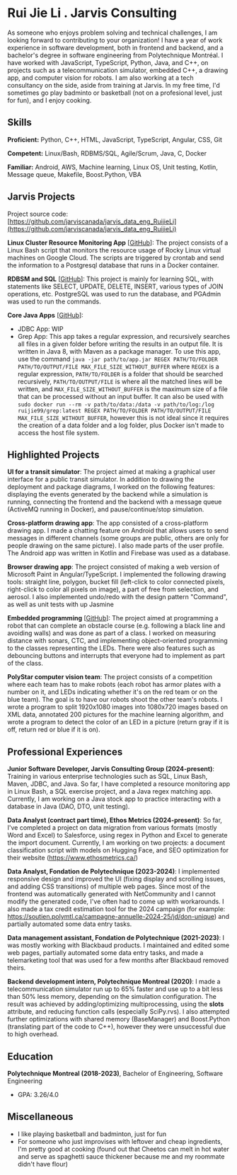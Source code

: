 # Rui Jie Li . Jarvis Consulting

 As someone who enjoys problem solving and technical challenges, I am looking forward to contributing to your organization! I have a year of work experience in software development, both in frontend and backend, and a bachelor's degree in software engineering from Polytechnique Montréal. I have worked with JavaScript, TypeScript, Python, Java, and C++, on projects such as a telecommunication simulator, embedded C++, a drawing app, and computer vision for robots. I am also working at a tech consultancy on the side, aside from training at Jarvis. In my free time, I'd sometimes go play badminto or basketball (not on a profesional level, just for fun), and I enjoy cooking.

## Skills

**Proficient:** Python, C++, HTML, JavaScript, TypeScript, Angular, CSS, Git

**Competent:** Linux/Bash, RDBMS/SQL, Agile/Scrum, Java, C, Docker

**Familiar:** Android, AWS, Machine learning, Linux OS, Unit testing, Kotlin, Message queue, Makefile, Boost.Python, VBA

## Jarvis Projects

Project source code: [https://github.com/jarviscanada/jarvis_data_eng_RuijieLi](https://github.com/jarviscanada/jarvis_data_eng_RuijieLi)


**Linux Cluster Resource Monitoring App** [[GitHub](https://github.com/jarviscanada/jarvis_data_eng_RuijieLi/tree/master/linux_sql)]: The project consists of a Linux Bash script that monitors the resource usage of Rocky Linux virtual machines on Google Cloud. The scripts are triggered by crontab and send the information to a Postgresql database that runs in a Docker container.

**RDBSM and SQL** [[GitHub](https://github.com/jarviscanada/jarvis_data_eng_RuijieLi/tree/master/sql)]: This project is mainly for learning SQL, with statements like SELECT, UPDATE, DELETE, INSERT, various types of JOIN operations, etc. PostgreSQL was used to run the database, and PGAdmin was used to run the commands.

**Core Java Apps** [[GitHub](https://github.com/jarviscanada/jarvis_data_eng_RuijieLi/tree/master/core_java)]:
      
  - JDBC App: WIP
  - Grep App: This app takes a regular expression, and recursively searches all files in a given folder before writing the results in an output file. It is written in Java 8, with Maven as a package manager. To use this app, use the command `java -jar path/to/app.jar REGEX PATH/TO/FOLDER PATH/TO/OUTPUT/FILE MAX_FILE_SIZE_WITHOUT_BUFFER` where `REGEX` is a regular expression, `PATH/TO/FOLDER` is a folder that should be searched recursively, `PATH/TO/OUTPUT/FILE` is where all the matched lines will be written, and `MAX_FILE_SIZE_WITHOUT_BUFFER` is the maximum size of a file that can be processed without an input buffer. It can also be used with `sudo docker run --rm -v path/to/data:/data -v path/to/log:/log  ruijie99/grep:latest REGEX PATH/TO/FOLDER PATH/TO/OUTPUT/FILE MAX_FILE_SIZE_WITHOUT_BUFFER`, however this is not ideal since it requires the creation of a data folder and a log folder, plus Docker isn't made to access the host file system.


## Highlighted Projects
**UI for a transit simulator**: The project aimed at making a graphical user interface for a public transit simulator. In addition to drawing the deployment and package diagrams, I worked on the following features: displaying the events generated by the backend while a simulation is running, connecting the frontend and the backend with a message queue (ActiveMQ running in Docker), and pause/continue/stop simulation.

**Cross-platform drawing app**: The app consisted of a cross-platform drawing app. I made a chatting feature on Android that allows users to send messages in different channels (some groups are public, others are only for people drawing on the same picture). I also made parts of the user profile. The Android app was written in Kotlin and Firebase was used as a database.

**Browser drawing app**: The project consisted of making a web version of Microsoft Paint in Angular/TypeScript. I implemented the following drawing tools: straight line, polygon, bucket fill (left-click to color connected pixels, right-click to color all pixels on image), a part of free from selection, and aerosol. I also implemented undo/redo with the design pattern "Command", as well as unit tests with up Jasmine

**Embedded programming** [[GitHub](https://github.com/atarixGB/INF1900-H20-projet)]: The project aimed at programming a robot that can complete an obstacle course (e.g. following a black line and avoiding walls) and was done as part of a class. I worked on measuring distance with sonars, CTC, and implementing object-oriented programming to the classes representing the LEDs. There were also features such as debouncing buttons and interrupts that everyone had to implement as part of the class.

**PolyStar computer vision team**: The project consists of a competition where each team has to make robots (each robot has armor plates with a number on it, and LEDs indicating whether it's on the red team or on the blue team). The goal is to have our robots shoot the other team's robots. I wrote a program to split 1920x1080 images into 1080x720 images based on XML data, annotated 200 pictures for the machine learning algorithm, and wrote a program to detect the color of an LED in a picture (return gray if it is off, return red or blue if it is on).


## Professional Experiences

**Junior Software Developer, Jarvis Consulting Group (2024-present)**: Training in various enterprise technologies such as SQL, Linux Bash, Maven, JDBC, and Java. So far, I have completed a resource monitoring app in Linux Bash, a SQL exercise project, and a Java regex matching app. Currently, I am working on a Java stock app to practice interacting with a database in Java (DAO, DTO, unit testing).

**Data Analyst (contract part time), Ethos Metrics (2024-present)**: So far, I've completed a project on data migration from various formats (mostly Word and Excel) to Salesforce, using regex in Python and Excel to generate the import document. Currently, I am working on two projects: a document classification script with models on Hugging Face, and SEO optimization for their website (https://www.ethosmetrics.ca/)

**Data Analyst, Fondation de Polytechnique (2023-2024)**: I implemented responsive design and improved the UI (fixing display and scrolling issues, and adding CSS transitions) of multiple web pages. Since most of the frontend was automatically generated with NetCommunity and I cannot modify the generated code, I've often had to come up with workarounds. I also made a tax credit estimation tool for the 2024 campaign (for example: https://soutien.polymtl.ca/campagne-annuelle-2024-25/jd/don-unique) and partially automated some data entry tasks.

**Data management assistant, Fondation de Polytechnique (2021-2023)**: I was mostly working with Blackbaud products. I maintained and edited some web pages, partially automated some data entry tasks, and made a telemarketing tool that was used for a few months after Blackbaud removed theirs.

**Backend development intern, Polytechnique Montreal (2020)**: I made a telecommunication simulator run up to 65% faster and use up to a bit less than 50% less memory, depending on the simulation configuration. The result was achieved by adding/optimizing multiprocessing, using the __slots__ attribute, and reducing function calls (especially SciPy.rvs). I also attempted further optimizations with shared memory (BaseManager) and Boost.Python (translating part of the code to C++), however they were unsuccessful due to high overhead.


## Education
**Polytechnique Montreal (2018-2023)**, Bachelor of Engineering, Software Engineering
- GPA: 3.26/4.0


## Miscellaneous
- I like playing basketball and badminton, just for fun
- For someone who just improvises with leftover and cheap ingredients, I'm pretty good at cooking (found out that Cheetos can melt in hot water and serve as spaghetti sauce thickener because me and my roommate didn't have flour)